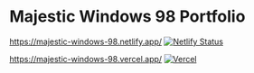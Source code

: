 # Majestic Windows 98 Portfolio

https://majestic-windows-98.netlify.app/
[![Netlify Status](https://api.netlify.com/api/v1/badges/923f1031-8bcf-43ed-ad7d-cc6b8b4a812b/deploy-status)](https://majestic-windows-98.netlify.app/)

https://majestic-windows-98.vercel.app/
[![Vercel](http://therealsujitk-vercel-badge.vercel.app/?app=therealsujitk-vercel-badge)](https://majestic-windows-98.vercel.app/)
